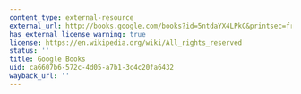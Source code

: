 ```yaml
---
content_type: external-resource
external_url: http://books.google.com/books?id=5ntdaYX4LPkC&printsec=frontcover
has_external_license_warning: true
license: https://en.wikipedia.org/wiki/All_rights_reserved
status: ''
title: Google Books
uid: ca6607b6-572c-4d05-a7b1-3c4c20fa6432
wayback_url: ''
---
```

